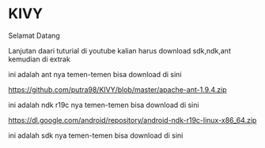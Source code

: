 # KIVY

Selamat Datang 

Lanjutan daari tuturial di youtube kalian harus download sdk,ndk,ant kemudian di extrak

ini adalah ant nya temen-temen bisa download di sini

https://github.com/putra98/KIVY/blob/master/apache-ant-1.9.4.zip

ini adalah ndk r19c  nya temen-temen bisa download di sini

https://dl.google.com/android/repository/android-ndk-r19c-linux-x86_64.zip

ini adalah sdk nya temen-temen bisa download di sini
